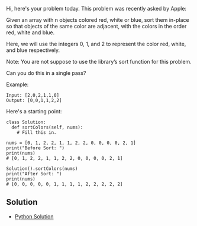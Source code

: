 Hi, here's your problem today. This problem was recently asked by Apple:

Given an array with n objects colored red, white or blue, sort them in-place so that objects of the same color are 
adjacent, with the colors in the order red, white and blue.

Here, we will use the integers 0, 1, and 2 to represent the color red, white, and blue respectively.

Note: You are not suppose to use the library’s sort function for this problem.

Can you do this in a single pass?

Example:
```
Input: [2,0,2,1,1,0]
Output: [0,0,1,1,2,2]
```
Here's a starting point:
```
class Solution:
  def sortColors(self, nums):
    # Fill this in.

nums = [0, 1, 2, 2, 1, 1, 2, 2, 0, 0, 0, 0, 2, 1]
print("Before Sort: ")
print(nums)
# [0, 1, 2, 2, 1, 1, 2, 2, 0, 0, 0, 0, 2, 1]

Solution().sortColors(nums)
print("After Sort: ")
print(nums)
# [0, 0, 0, 0, 0, 1, 1, 1, 1, 2, 2, 2, 2, 2]
```


## Solution

- [Python Solution](./Solution.py)
